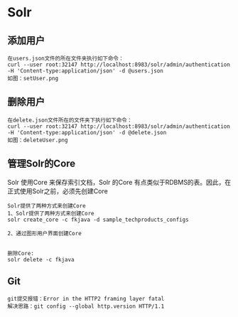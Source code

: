 # Solr

## 添加用户
```text
在users.json文件的所在文件夹执行如下命令：
curl --user root:32147 http://localhost:8983/solr/admin/authentication -H 'Content-type:application/json' -d @users.json
如图：setUser.png
```

## 删除用户
```text
在delete.json文件所在的文件夹下执行如下命令：
curl --user root:32147 http://localhost:8983/solr/admin/authentication -H 'Content-type:application/json' -d @delete.json
如图：deleteUser.png
```

## 管理Solr的Core
Solr 使用Core 来保存索引文档，Solr 的Core 有点类似于RDBMS的表。因此，在正式使用Solr之前，必须先创建Core
```text
Solr提供了两种方式来创建Core
1、Solr提供了两种方式来创建Core
solr create_core -c fkjava -d sample_techproducts_configs

2、通过图形用户界面创建Core


删除Core:
solr delete -c fkjava

```

## Git
```text
git提交报错：Error in the HTTP2 framing layer fatal
解决思路：git config --global http.version HTTP/1.1

```